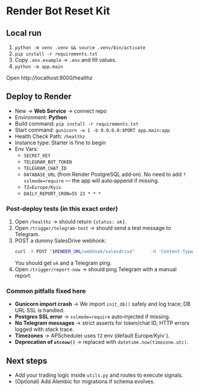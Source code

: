 # Render Bot Reset Kit

## Local run
1. `python -m venv .venv && source .venv/bin/activate`
2. `pip install -r requirements.txt`
3. Copy `.env.example` → `.env` and fill values.
4. `python -m app.main`

Open http://localhost:8000/healthz

## Deploy to Render
- New → **Web Service** → connect repo
- Environment: **Python**
- Build command: `pip install -r requirements.txt`
- Start command: `gunicorn -w 1 -b 0.0.0.0:$PORT app.main:app`
- Health Check Path: `/healthz`
- Instance type: Starter is fine to begin
- Env Vars:
  - `SECRET_KEY`
  - `TELEGRAM_BOT_TOKEN`
  - `TELEGRAM_CHAT_ID`
  - `DATABASE_URL` (from Render PostgreSQL add‑on). No need to add `?sslmode=require` — the app will auto‑append if missing.
  - `TZ=Europe/Kyiv`
  - `DAILY_REPORT_CRON=55 23 * * *`

### Post‑deploy tests (in this exact order)
1. Open `/healthz` → should return `{status: ok}`.
2. Open `/trigger/telegram-test` → should send a test message to Telegram.
3. POST a dummy SalesDrive webhook:
   ```bash
   curl -X POST "$RENDER_URL/webhook/salesdrive"      -H 'Content-Type: application/json'      -d '{"test":true,"msg":"hello"}'
   ```
   You should get `ok` and a Telegram ping.
4. Open `/trigger/report-now` → should ping Telegram with a manual report.

### Common pitfalls fixed here
- **Gunicorn import crash** → We import `init_db()` safely and log trace; DB URL SSL is handled.
- **Postgres SSL error** → `sslmode=require` auto‑injected if missing.
- **No Telegram messages** → strict asserts for token/chat ID, HTTP errors logged with stack trace.
- **Timezones** → APScheduler uses `TZ` env (default Europe/Kyiv`).
- **Deprecation of `utcnow()`** → replaced with `datetime.now(timezone.utc)`.

## Next steps
- Add your trading logic inside `utils.py` and routes to execute signals.
- (Optional) Add Alembic for migrations if schema evolves.
